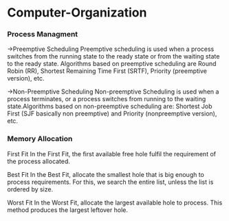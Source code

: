 # Computer-Organization
<h3>Process Managment</h3>
->Preemptive Scheduling
Preemptive scheduling is used when a process switches from the running state to the ready state or from the waiting state to the ready state.
Algorithms based on preemptive scheduling are Round Robin (RR), Shortest Remaining Time First (SRTF), Priority (preemptive version), etc. 

->Non-Preemptive Scheduling
Non-preemptive Scheduling is used when a process terminates, or a process switches from running to the waiting state.Algorithms based on non-preemptive scheduling are: Shortest Job First (SJF basically non preemptive) and Priority (nonpreemptive version), etc. 

<h3>Memory Allocation</h3>
First Fit
In the First Fit, the first available free hole fulfil the requirement of the process allocated. 

Best Fit
In the Best Fit, allocate the smallest hole that is big enough to process requirements. For this, we search the entire list, unless the list is ordered by size. 

Worst Fit 
In the Worst Fit, allocate the largest available hole to process. This method produces the largest leftover hole. 
